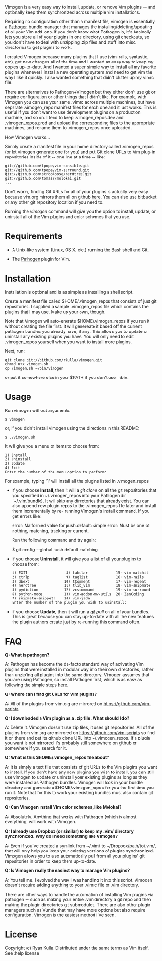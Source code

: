 
Vimogen is a very easy way to install, update, or remove Vim plugins --
and optionally keep them synchronized across multiple vim installations.

Requiring no configuration other than a manifest file, vimogen is essentially a 
<a href="https://github.com/tpope/vim-pathogen/">Pathogen</a> bundle manager 
that manages the installing/deleting/updating of all your Vim add-ons. If you don't know what Pathogen is, it's
basically lets you store all of your plugins in one directory, using git checkouts, so you don't have to deal
with unzipping .zip files and stuff into misc. directories to get plugins to work.

I created Vimogen because many plugins that I use (vim-rails, syntastic, etc), get new
changes all of the time and I wanted an easy way to keep my copies up-to-date. And I
wanted a super simple way to install all my favorite plugins whenever I install a new 
operating system and need to get vim the way I like it quickly. I also wanted something
that didn't clutter up my vimrc file. 

There are alternatives to Pathogen+Vimogen but they either don't use git or require configuration or other things
that I didn't like. For example, with Vimogen you can use your same .vimrc across multiple machines, but have
separate .vimogen_repo manifest files for each one and it just works. This is useful if you don't want to use
development plugins on a production machine, and so on. I tend to keep .vimogen_repos.dev and .vimogen_repos.prod
and upload the corresponding files to the appropriate machines, and rename them to .vimogen_repos once uploaded.


How Vimogen works...

Simply create a manifest file in your home directory called .vimogen_repos 
(or let vimogen generate one for you) and put Git clone URLs to Vim plug-in
repositories inside of it -- one line at a time -- like:
    
    git://github.com/tpope/vim-sensible.git
    git://github.com/tpope/vim-surround.git
    git://github.com/scrooloose/nerdtree.git
    git://github.com/tomasr/molokai.git
    ...

Don't worry, finding Git URLs for all of your plugins is actually very easy 
because vim.org mirrors them all on github <a href="https://github.com/vim-scripts">here</a>.
You can also use bitbucket or any other git repository location if you need to.

Running the _vimogen_ command will give you the option to install, update, or
uninstall all of the Vim plugins and color schemes that you use.

Requirements
============
* A Unix-like system (Linux, OS X, etc.) running the Bash shell and Git.

* The [Pathogen](https://github.com/tpope/vim-pathogen/ "Pathogen") plugin for Vim.

Installation
============
Installation is optional and is as simple as installing a shell script.

Create a manifest file called $HOME/.vimogen_repos that consists
of just git repositories. I supplied a sample .vimogen_repos file
which contains the plugins that I may use. Make up your own, though.

Note that Vimogen wil auto-enerate $HOME/.vimogen_repos if you run it
without creating the file first. It will genereate it based off the
current pathogen bundles you already have, if any. This allows you to
update or uninstall any existing plugins you have. You will only need
to edit .vimogen_repos yourself when you want to install more plugins.

Next, run:

    git clone git://github.com/rkulla/vimogen.git
    chmod u+x vimogen.sh
    cp vimogen.sh ~/bin/vimogen 
    
or put it somewhere else in your $PATH if you don't use ~/bin.

Usage
=====
Run vimogen without arguments:

    $ vimogen

or, if you didn't install vimogen using the directions in this README:

    $ ./vimogen.sh

It will give you a menu of items to choose from:

    1) Install
    2) Uninstall
    3) Update
    4) Exit
    Enter the number of the menu option to perform:

For example, typing '1' will install all the plugins listed in .vimogen_repos.

*    If you choose __Install__, then it will a _git clone_ on all the git repositories 
that you specified in ~/.vimogen_repos into your Pathogen dir (~/.vim/bundle).
It will skip any directories that already exist. You can also append new plugin
repos to the .vimogen_repos file later and install them incrementally by re-
running Vimogen's install command.
     If you get errors like:

        error: Malformed value for push.default: simple
        error: Must be one of nothing, matching, tracking or current.

     Run the following command and try again:

        $ git config --global push.default matching

*    If you choose __Uninstall__, it will give you a list of all your plugins to choose from:

         1) EXIT                  8) tabular             15) vim-matchit
         2) ctrlp                 9) taglist             16) vim-rails
         3) dbext                10) tComment            17) vim-repeat
         4) nerdtree             11) tlib_vim            18) vim-snipmate
         5) pydiction            12) vcscommand          19) vim-surround
         6) python-mode          13) vim-addon-mw-utils  20) ZenCoding
         7) snipmate-snippets    14) vim-jade
         Enter the number of the plugin you wish to uninstall:

    
*    If you choose __Update__, then it will run a _git pull_ on all of your bundles. 
This is great because you can stay up-to-date with all the new features the 
plugin authors create just by re-running this command often.

FAQ
===
__Q: What is pathogen?__

A: Pathogen has become the de-facto standard way of activating Vim plugins
that were installed in modular way into their own directories, rather than
unzip'ing all plugins into the same directory. Vimogen assumes that you are 
using Pathogen, so install Pathogen first, which is as easy as following the
simple steps <a href="https://github.com/tpope/vim-pathogen">here</a>.

__Q: Where can I find git URLs for Vim plugins?__

A: All of the plugins from vim.org are mirrored on https://github.com/vim-scripts

__Q: I downloaded a Vim plugin as a .zip file. What should I do?__

A: Delete it. Vimogen doesn't use zip files, it uses git repositories. All of
the plugins from vim.org are mirrored on https://github.com/vim-scripts so
find it on there and put its github clone URL into ~/.vimogen_repos. If
a plugin you want is not mirrored, i's probably still somewhere on github
or somewhere if you search for it.

__Q: What is this $HOME/.vimogen_repos file about?__

A: It is simply a text file that consists of git URLs to the Vim plugins you
want to install. If you don't have any new plugins you wish to install, you
can still use vimogen to update or uninstall your existing plugins as long
as they were installed as Pathogen bundles. Vimogen will look in your bundle
directory and generate a $HOME/.vimogen_repos for you the first time you run 
it. Note that for this to work your existing bundles must also contain git 
repositories.

__Q: Can Vimogen install Vim color schemes, like Molokai?__

A: Absolutely. Anything that works with Pathogen (which is almost everything)
will work with Vimogen.

__Q: I already use Dropbox (or similar) to keep my .vim/ directory synchronized. 
Why do I need something like Vimogen?__

A: Even if you've created a symlink from ~/.vim/ to ~/Dropbox/path/to/.vim/, that
will only help you keep your existing versions of plugins synchronized. Vimogen 
allows you to also automatically pull from all your plugins' git repositories in
order to keep them up-to-date.

__Q: Is Vimogen really the easiest way to manage Vim plugins?__

A: You tell me. I evolved the way I was handling it into this script. Vimogen
doesn't require adding anything to your .vimrc file or .vim directory. 

There are other ways to handle the automation of installing Vim plugins via 
pathogen -- such as making your entire .vim directory a git repo and then
making the plugin directories git submodules. There are also other plugin
managers such as Vundle that may have more options but also require
configuration. Vimogen is the easiest method I've seen.

License
=======
Copyright (c) Ryan Kulla. Distributed under the same terms as Vim itself. See :help license
